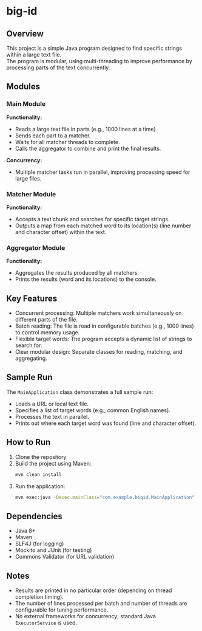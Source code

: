 # big-id

## Overview
This project is a simple Java program designed to find specific strings within a large text file.  
The program is modular, using multi-threading to improve performance by processing parts of the text concurrently.

## Modules

### Main Module
**Functionality:**
- Reads a large text file in parts (e.g., 1000 lines at a time).
- Sends each part to a matcher.
- Waits for all matcher threads to complete.
- Calls the aggregator to combine and print the final results.

**Concurrency:**
- Multiple matcher tasks run in parallel, improving processing speed for large files.

### Matcher Module
**Functionality:**
- Accepts a text chunk and searches for specific target strings.
- Outputs a map from each matched word to its location(s) (line number and character offset) within the text.

### Aggregator Module
**Functionality:**
- Aggregates the results produced by all matchers.
- Prints the results (word and its locations) to the console.

## Key Features
- Concurrent processing: Multiple matchers work simultaneously on different parts of the file.
- Batch reading: The file is read in configurable batches (e.g., 1000 lines) to control memory usage.
- Flexible target words: The program accepts a dynamic list of strings to search for.
- Clear modular design: Separate classes for reading, matching, and aggregating.

## Sample Run
The `MainApplication` class demonstrates a full sample run:
- Loads a URL or local text file.
- Specifies a list of target words (e.g., common English names).
- Processes the text in parallel.
- Prints out where each target word was found (line and character offset).

## How to Run

1. Clone the repository
2. Build the project using Maven:
    ```bash
    mvn clean install
    ```
3. Run the application:
    ```bash
    mvn exec:java -Dexec.mainClass="com.example.bigid.MainApplication"
    ```

## Dependencies
- Java 8+
- Maven
- SLF4J (for logging)
- Mockito and JUnit (for testing)
- Commons Validator (for URL validation)

## Notes
- Results are printed in no particular order (depending on thread completion timing).
- The number of lines processed per batch and number of threads are configurable for tuning performance.
- No external frameworks for concurrency; standard Java `ExecutorService` is used.